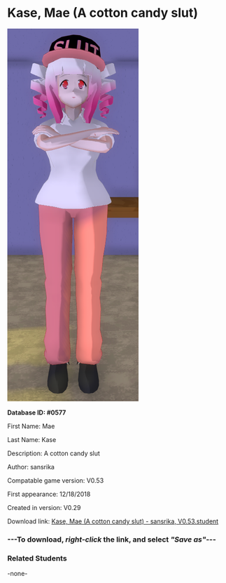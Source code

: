 # Kase, Mae (A cotton candy slut)

<img src="../../Files/Images/Kase, Mae (A cotton candy slut).png" title="Kase, Mae (A cotton candy slut) - sansrika, V0.53">

**Database ID: #0577**

First Name: Mae

Last Name: Kase

Description: A cotton candy slut

Author: sansrika

Compatable game version: V0.53

First appearance: 12/18/2018

Created in version: V0.29

Download link: <a href="https://raw.githubusercontent.com/Arbiter1223/Daigaku-Gurashi-Custom-Students/master/Files/Student%20Files/Kase%2C%20Mae%20(A%20cotton%20candy%20slut)%20-%20sansrika%2C%20V0.53.student">Kase, Mae (A cotton candy slut) - sansrika, V0.53.student</a>

### ---**To download, _right-click_ the link, and select _"Save as"_**---

### Related Students

-none-
